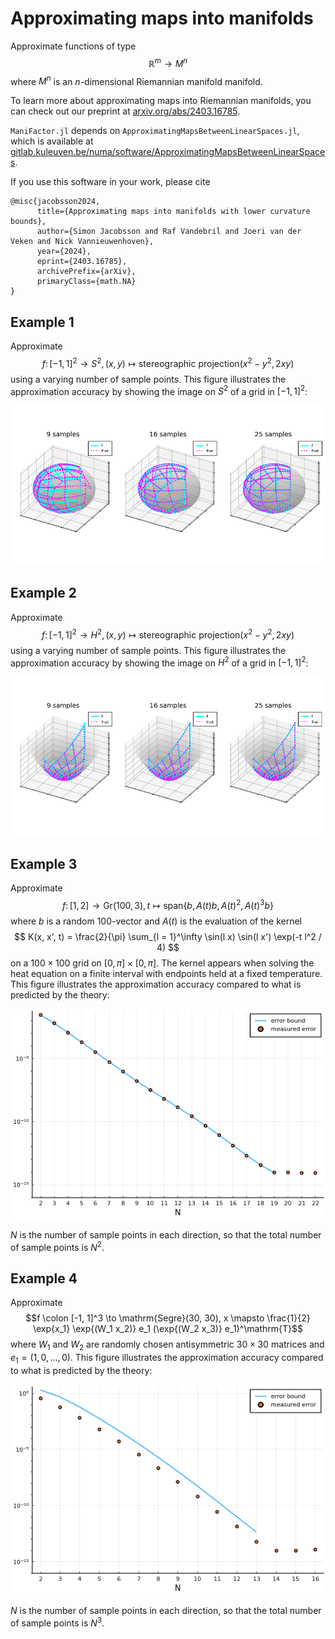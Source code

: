 # Approximating maps into manifolds

Approximate functions of type $$\mathbb{R}^m \to M^n$$ where $M^n$ is an $n$-dimensional Riemannian manifold manifold.

To learn more about approximating maps into Riemannian manifolds, you can check out our preprint at [arxiv.org/abs/2403.16785](https://arxiv.org/abs/2403.16785).

`ManiFactor.jl` depends on `ApproximatingMapsBetweenLinearSpaces.jl`, which is available at [gitlab.kuleuven.be/numa/software/ApproximatingMapsBetweenLinearSpaces](https://gitlab.kuleuven.be/numa/software/ApproximatingMapsBetweenLinearSpaces).

If you use this software in your work, please cite
```
@misc{jacobsson2024,
      title={Approximating maps into manifolds with lower curvature bounds}, 
      author={Simon Jacobsson and Raf Vandebril and Joeri van der Veken and Nick Vannieuwenhoven},
      year={2024},
      eprint={2403.16785},
      archivePrefix={arXiv},
      primaryClass={math.NA}
}
```

## Example 1

Approximate
$$f \colon [-1, 1]^2 \to S^2, (x, y) \mapsto \mathrm{stereographic~projection}(x^2 - y^2, 2 x y)$$
using a varying number of sample points.
This figure illustrates the approximation accuracy by showing the image on $S^2$ of a grid in $[-1, 1]^2$:

![Plot](examples/Example1.png)


## Example 2

Approximate
$$f \colon [-1, 1]^2 \to H^2, (x, y) \mapsto \mathrm{stereographic~projection}(x^2 - y^2, 2 x y)$$
using a varying number of sample points.
This figure illustrates the approximation accuracy by showing the image on $H^2$ of a grid in $[-1, 1]^2$:

![Plot](examples/Example2.png)

## Example 3

Approximate
$$
f \colon [1, 2]  \to \mathrm{Gr}(100, 3), t \mapsto \mathrm{span}\{b, A(t) b, A(t)^2, A(t)^3 b\}
$$
where $b$ is a random $100$-vector and $A(t)$ is the evaluation of the kernel
$$
K(x, x', t) = \frac{2}{\pi} \sum_{l = 1}^\infty \sin(l x) \sin(l x') \exp(-t l^2 / 4)
$$
on a $100 \times 100$ grid on $[0, \pi] \times [0, \pi]$.
The kernel appears when solving the heat equation on a finite interval with endpoints held at a fixed temperature.
This figure illustrates the approximation accuracy compared to what is predicted by the theory:

![Plot](examples/Example3.png)

$N$ is the number of sample points in each direction, so that the total number of sample points is $N^2$.


## Example 4

Approximate
$$f \colon [-1, 1]^3 \to \mathrm{Segre}(30, 30), x \mapsto \frac{1}{2} \exp{x_1} \exp{(W_1 x_2)} e_1 (\exp{(W_2 x_3)} e_1)^\mathrm{T}$$
where $W_1$ and $W_2$ are randomly chosen antisymmetric $30 \times 30$ matrices and $e_1 = (1, 0, \dots, 0)$.
This figure illustrates the approximation accuracy compared to what is predicted by the theory:

![Plot](examples/Example4.png)

$N$ is the number of sample points in each direction, so that the total number of sample points is $N^3$.
